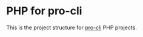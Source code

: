 # PHP for pro-cli

This is the project structure for [pro-cli](https://github.com/chriha/pro-cli) PHP projects.